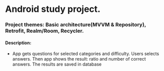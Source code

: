 # Android study project.
### Project themes: Basic architecture(MVVM & Repository), Retrofit, Realm/Room, Recycler.

#### Description:
   * App gets questions for selected categories and difficulty. Users selects answers. Then app shows the result: ratio and number of correct answers. The results are saved in database
   
 
